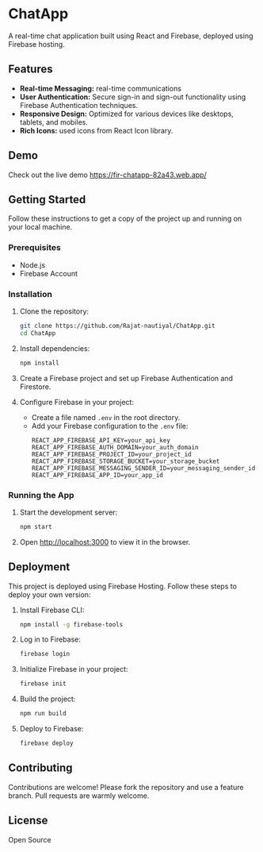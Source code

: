 # ChatApp

A real-time chat application built using React and Firebase, deployed using Firebase hosting.

## Features

- **Real-time Messaging:** real-time communications
- **User Authentication:** Secure sign-in and sign-out functionality using Firebase Authentication techniques.
- **Responsive Design:** Optimized for various devices like desktops, tablets, and mobiles.
- **Rich Icons:** used icons from React Icon library.

## Demo

Check out the live demo https://fir-chatapp-82a43.web.app/

## Getting Started

Follow these instructions to get a copy of the project up and running on your local machine.

### Prerequisites

- Node.js
- Firebase Account

### Installation

1. Clone the repository:
    ```bash
    git clone https://github.com/Rajat-nautiyal/ChatApp.git
    cd ChatApp
    ```

2. Install dependencies:
    ```bash
    npm install
    ```

3. Create a Firebase project and set up Firebase Authentication and Firestore.

4. Configure Firebase in your project:
    - Create a file named `.env` in the root directory.
    - Add your Firebase configuration to the `.env` file:
        ```
        REACT_APP_FIREBASE_API_KEY=your_api_key
        REACT_APP_FIREBASE_AUTH_DOMAIN=your_auth_domain
        REACT_APP_FIREBASE_PROJECT_ID=your_project_id
        REACT_APP_FIREBASE_STORAGE_BUCKET=your_storage_bucket
        REACT_APP_FIREBASE_MESSAGING_SENDER_ID=your_messaging_sender_id
        REACT_APP_FIREBASE_APP_ID=your_app_id
        ```

### Running the App

1. Start the development server:
    ```bash
    npm start
    ```

2. Open [http://localhost:3000](http://localhost:3000) to view it in the browser.

## Deployment

This project is deployed using Firebase Hosting. Follow these steps to deploy your own version:

1. Install Firebase CLI:
    ```bash
    npm install -g firebase-tools
    ```

2. Log in to Firebase:
    ```bash
    firebase login
    ```

3. Initialize Firebase in your project:
    ```bash
    firebase init
    ```

4. Build the project:
    ```bash
    npm run build
    ```

5. Deploy to Firebase:
    ```bash
    firebase deploy
    ```

## Contributing

Contributions are welcome! Please fork the repository and use a feature branch. Pull requests are warmly welcome.

## License

Open Source
